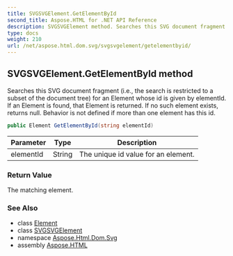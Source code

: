 ```yaml
---
title: SVGSVGElement.GetElementById
second_title: Aspose.HTML for .NET API Reference
description: SVGSVGElement method. Searches this SVG document fragment i.e. the search is restricted to a subset of the document tree for an Element whose id is given by elementId. If an Element is found that Element is returned. If no such element exists returns null. Behavior is not defined if more than one element has this id
type: docs
weight: 210
url: /net/aspose.html.dom.svg/svgsvgelement/getelementbyid/
---
```

## SVGSVGElement.GetElementById method

Searches this SVG document fragment (i.e., the search is restricted to a subset of the document tree) for an Element whose id is given by elementId. If an Element is found, that Element is returned. If no such element exists, returns null. Behavior is not defined if more than one element has this id.

```csharp
public Element GetElementById(string elementId)
```

| Parameter | Type | Description |
| --- | --- | --- |
| elementId | String | The unique id value for an element. |

### Return Value

The matching element.

### See Also

* class [Element](../../../aspose.html.dom/element/)
* class [SVGSVGElement](../)
* namespace [Aspose.Html.Dom.Svg](../../svgsvgelement/)
* assembly [Aspose.HTML](../../../)
